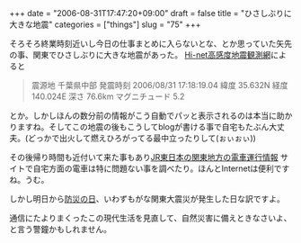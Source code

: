+++
date = "2006-08-31T17:47:20+09:00"
draft = false
title = "ひさしぶりに大きな地震"
categories = ["things"]
slug = "75"
+++

そろそろ終業時刻近いし今日の仕事まとめに入らないとな、とか思っていた矢先の事、関東でひさしぶりに大きな地震があった。
<a href="http://www.hinet.bosai.go.jp/">Hi-net高感度地震観測網</a>によると


<blockquote>

震源地 	千葉県中部
発震時刻 	2006/08/31 17:18:19.04
緯度 	35.632N
経度 	140.024E
深さ 	76.6km
マグニチュード 	5.2
</blockquote>

とか。しかしほんの数分前の情報がこう自動でパッと表示されるのは本当に助かりますね。そしてこの地震の後もこうしてblogが書ける事で自宅もたぶん大丈夫。(どっかで出火して燃えひろがってる最中立ったりして(ぉぃぉぃ))

その後帰り時間も近付いて来た事もあり<a href="http://www.jreast.co.jp/train_info/kanto.asp">JR東日本の関東地方の電車運行情報</a>
サイトで自宅方面の電車は特に問題ない事を調べたり。ほんとInternetは便利ですね。うむ。

しかし明日から<a href="http://ja.wikipedia.org/wiki/9%E6%9C%881%E6%97%A5">防災の日</a>、いわずもがな関東大震災が発生した日な訳ですよ。

通信にたよりまくったこの現代生活を見直して、自然災害に備えときなさいよ、と言う警鐘かもしれません。
